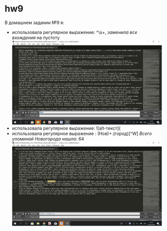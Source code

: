 # hw9
В домашнем задании №9 я:
- использовала регулярное выражение: ^\s+, *заменила все вхождения* на пустоту
![alt-текст](https://raw.githubusercontent.com/kristinamalkova/hw9/master/2018-06-01_15-20-48.png)
- использовала регулярное выражение:
![alt-текст](
- использовала регулярное выражение : (Нов)+.(город)[^W] *Всего упоминай Новогорода нашла*: 64
![alt-текст](https://raw.githubusercontent.com/kristinamalkova/hw9/master/2018-06-01_16-15-37.png)

